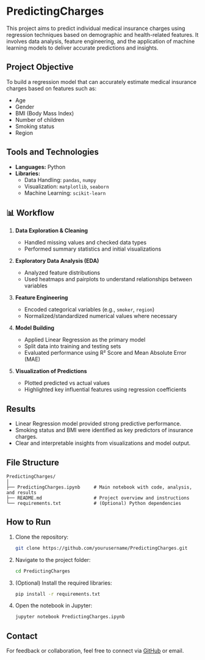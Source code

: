 # PredictingCharges

This project aims to predict individual medical insurance charges using regression techniques based on demographic and health-related features. It involves data analysis, feature engineering, and the application of machine learning models to deliver accurate predictions and insights.

## Project Objective

To build a regression model that can accurately estimate medical insurance charges based on features such as:

- Age
- Gender
- BMI (Body Mass Index)
- Number of children
- Smoking status
- Region

## Tools and Technologies

- **Languages:** Python
- **Libraries:**  
  - Data Handling: `pandas`, `numpy`  
  - Visualization: `matplotlib`, `seaborn`  
  - Machine Learning: `scikit-learn`  

## 📊 Workflow

1. **Data Exploration & Cleaning**
   - Handled missing values and checked data types
   - Performed summary statistics and initial visualizations

2. **Exploratory Data Analysis (EDA)**
   - Analyzed feature distributions
   - Used heatmaps and pairplots to understand relationships between variables

3. **Feature Engineering**
   - Encoded categorical variables (e.g., `smoker`, `region`)
   - Normalized/standardized numerical values where necessary

4. **Model Building**
   - Applied Linear Regression as the primary model
   - Split data into training and testing sets
   - Evaluated performance using R² Score and Mean Absolute Error (MAE)

5. **Visualization of Predictions**
   - Plotted predicted vs actual values
   - Highlighted key influential features using regression coefficients

## Results

- Linear Regression model provided strong predictive performance.
- Smoking status and BMI were identified as key predictors of insurance charges.
- Clear and interpretable insights from visualizations and model output.

## File Structure

```
PredictingCharges/
│
├── PredictingCharges.ipynb     # Main notebook with code, analysis, and results
├── README.md                   # Project overview and instructions
└── requirements.txt            # (Optional) Python dependencies
```

## How to Run

1. Clone the repository:
   ```bash
   git clone https://github.com/yourusername/PredictingCharges.git
   ```
2. Navigate to the project folder:
   ```bash
   cd PredictingCharges
   ```
3. (Optional) Install the required libraries:
   ```bash
   pip install -r requirements.txt
   ```
4. Open the notebook in Jupyter:
   ```bash
   jupyter notebook PredictingCharges.ipynb
   ```

## Contact

For feedback or collaboration, feel free to connect via [GitHub](https://github.com/yourusername) or email.

